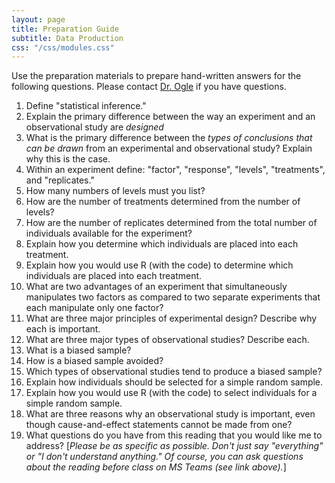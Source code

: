 ```yaml
---
layout: page
title: Preparation Guide
subtitle: Data Production
css: "/css/modules.css"
---
```


<div class="alert alert-warning">
Use the preparation materials to prepare hand-written answers for the following questions. Please contact <a href="https://teams.microsoft.com/l/channel/19%3ad26a8cc37740458aaf93fe10815c9eb1%40thread.tacv2/Questions%2520-%2520Preparation%2520Guide?groupId=1c605bf3-86b9-4b57-8b0c-1753c67bf54a&tenantId=b70d8bab-80b6-4766-b5da-fcfdabdf71c7" target="_blank">Dr. Ogle</a> if you have questions.
</div>

1. Define "statistical inference."
1. Explain the primary difference between the way an experiment and an observational study are *designed*
1. What is the primary difference between the *types of conclusions that can be drawn* from an experimental and observational study? Explain why this is the case.
1. Within an experiment define: "factor", "response", "levels", "treatments", and "replicates."
1. How many numbers of levels must you list?
1. How are the number of treatments determined from the number of levels?
1. How are the number of replicates determined from the total number of individuals available for the experiment?
1. Explain how you determine which individuals are placed into each treatment.
1. Explain how you would use R (with the code) to determine which individuals are placed into each treatment.
1. What are two advantages of an experiment that simultaneously manipulates two factors as compared to two separate experiments that each manipulate only one factor?
1. What are three major principles of experimental design? Describe why each is important.
1. What are three major types of observational studies? Describe each.
1. What is a biased sample?
1. How is a biased sample avoided?
1. Which types of observational studies tend to produce a biased sample?
1. Explain how individuals should be selected for a simple random sample.
1. Explain how you would use R (with the code) to select individuals for a simple random sample.
1. What are three reasons why an observational study is important, even though cause-and-effect statements cannot be made from one?
1. What questions do you have from this reading that you would like me to address? [*Please be as specific as possible. Don't just say "everything" or "I don't understand anything." Of course, you can ask questions about the reading before class on MS Teams (see link above).*]
